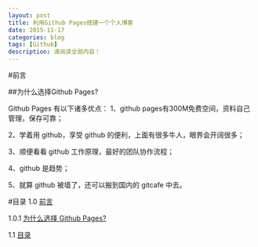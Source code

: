 ```yaml
---
layout: post
title: 利用Github Pages搭建一个个人博客
date: 2015-11-17
categories: blog
tags: [Github]
description: 请阅读全部内容！
---
```

#前言

##为什么选择Github Pages?

Github Pages 有以下诸多优点：
1、github pages有300M免费空间，资料自己管理，保存可靠；

2、学着用 github，享受 github 的便利，上面有很多牛人，眼界会开阔很多；

3、顺便看看 github 工作原理，最好的团队协作流程；

4、github 是趋势；

5、就算 github 被墙了，还可以搬到国内的 gitcafe 中去。

#目录
1.0 [前言](http://www.computereric.xyz/blog/build_a_github_blog/#section)

1.0.1 [为什么选择 Github Pages?](http://www.computereric.xyz/blog/build_a_github_blog/#github-pages)

1.1 [目录](http://www.computereric.xyz/blog/build_a_github_blog/#section-1)

